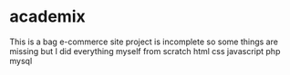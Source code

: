 # academix
This is a bag e-commerce site project is incomplete so some things are missing but I did everything myself from scratch html css javascript php mysql
